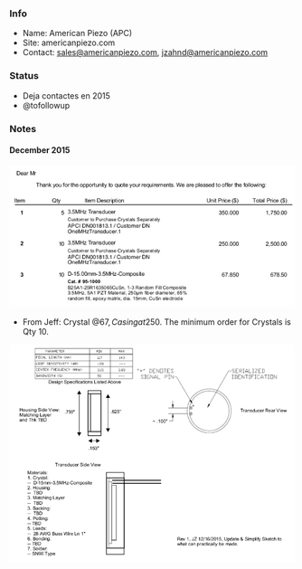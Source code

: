 ### Info

* Name: American Piezo (APC)
* Site: americanpiezo.com
* Contact: sales@americanpiezo.com, jzahnd@americanpiezo.com

### Status

* Deja contactes en 2015
* @tofollowup

### Notes

#### December 2015

![](/cletus/suppliers/americanpiezo/quote.png)

* From Jeff: Crystal @67$, Casing at 250$. The minimum order for Crystals is Qty 10.

![](/cletus/suppliers/americanpiezo/structure.png)
